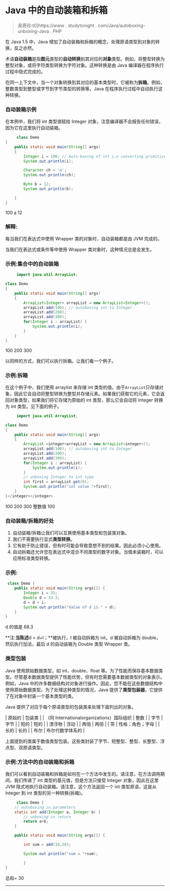 # Java 中的自动装箱和拆箱

> 吴奇珍:t0]https://www . studytonight . com/Java/autoboxing-unboxing-Java . PHP

在 Java 1.5 中，Java 增加了自动装箱和拆箱的概念，处理原语类型到对象的转换，反之亦然。

术语**自动装箱**是指**图元**类型的**自动转换**到其对应的**对象**类型。例如，将整型转换为整型对象，或将字符类型转换为字符对象。这种转换是由 Java 编译器在程序执行过程中隐式完成的。

在同一上下文中，当一个对象转换到其对应的基本类型时，它被称为**拆箱**。例如，整数类型到整型或字节到字节类型的转换等。Java 在程序执行过程中自动执行这种转换。

### 自动装箱示例

在本例中，我们将 int 类型值赋给 Integer 对象，注意编译器不会报告任何错误，因为它在这里执行自动装箱。

```java
	 class Demo
{
	public static void main(String[] args)
	{
		Integer i = 100; // Auto-boxing of int i.e converting primitive data type int to a Wrapper class Integer
		System.out.println(i);

		Character ch = 'a'; 
		System.out.println(ch);

		Byte b = 12;
		System.out.println(b);

	}
} 

```

100 a 12

### 解释:

每当我们在表达式中使用 Wrapper 类的对象时，自动装箱都是由 JVM 完成的。

当我们在表达式或条件等中使用 Wrapper 类对象时，这种情况总是会发生。

### 示例:集合中的自动装箱

```java
	 import java.util.ArrayList;

class Demo
{
	public static void main(String[] args)
	{
		ArrayList<Integer> arrayList = new ArrayList<Integer>();
		arrayList.add(100); // autoboxing int to Integer
		arrayList.add(200);
		arrayList.add(300);
		for(Integer i : arrayList) {
			System.out.println(i);
		}
	}
} 

```

100 200 300

以同样的方式，我们可以执行拆箱。让我们看一个例子。

### 示例:拆箱

在这个例子中，我们使用 arraylist 来存储 int 类型的值。由于`ArrayList`只存储对象，因此它会自动将整型转换为整型并存储元素。如果我们获取它的元素，它会返回对象类型，如果我们将它存储为原始的 int 类型，那么它会自动将 Integer 转换为 int 类型。见下面的例子。

```java
	 import java.util.ArrayList;

class Demo
{
	public static void main(String[] args)
	{
		ArrayList <integer>arrayList = new ArrayList<integer>();
		arrayList.add(100); // autoboxing int to Integer
		arrayList.add(200);
		arrayList.add(300);
		for(Integer i : arrayList) {
			System.out.println(i);
		}
		// unboxing Integer to int type
		int first = arrayList.get(0);
		System.out.println("int value "+first);
	}
}</integer></integer> 

```

100 200 300 整数值 100

### 自动装箱/拆箱的好处

1.  自动装箱/拆箱让我们可以互换使用基本类型和包装类对象。
2.  我们不需要执行显式**类型转换**。
3.  它有助于防止错误，但有时可能会导致意想不到的结果。因此必须小心使用。
4.  自动拆箱还允许您在表达式中混合不同类型的数字对象。当值未装箱时，可以应用标准类型转换。

### 示例:

```java
 class Demo {
	public static void main(String args[]) {
		Integer i = 35;
		Double d = 33.3;
		d = d + i;
		System.out.println("Value of d is " + d);
	}
} 

```

d 的值是 68.3

**注:**当陈述**d = d+I；**被执行，I 被自动拆箱为 int，d 被自动拆箱为 double，然后执行加法，最后 d 的自动装箱为 Double 类型 Wrapper 类。

### 类型包装

Java 使用原始数据类型，如 int、double、float 等。为了性能而保存基本数据类型。尽管基本数据类型提供了性能优势，但有时您需要基本数据类型的对象表示。例如，Java 中的许多数据结构对对象进行操作。因此，您不能在这些数据结构中使用原始数据类型。为了处理这种类型的情况，Java 提供了**类型包装器**，它提供了在对象中封装一个基本类型的类。

Java 提供了对应于每个原语类型的包装类来处理下面列出的对象。

| 原始的 | 包装类 |
| （同 Internationalorganizations）国际组织 | 整数 |
| 字节 | 字节 |
| 短的 | 短的 |
| 漂浮物 | 浮动 |
| 两倍 | 两倍 |
| 茶 | 性格；角色；字母 |
| 长的 | 长的 |
| 布尔 | 布尔代数学体系的 |

上面提到的类属于数值类型包装。这些类封装了字节、短整型、整型、长整型、浮点型、双原语类型。

### 示例:方法中的自动装箱和拆箱

我们可以看到自动装箱和拆箱是如何在一个方法中发生的。请注意，在方法调用期间，我们传递了 int 类型的基元值，但是方法只接受 Integer 对象，因此在这里 JVM 隐式地执行自动装箱。请注意，这个方法返回一个 int 类型原语，这是从 Integer 到 int 类型的另一种转换(拆箱)。

```java
	 class Demo {
	// autoboxing in parameters
	static int add(Integer a, Integer b) {
		// unboxing in return
		return a+b;
	}

	public static void main(String args[]) {

		int sum = add(10,20);

		System.out.println("sum = "+sum);

		}
} 

```

总和= 30

* * *
